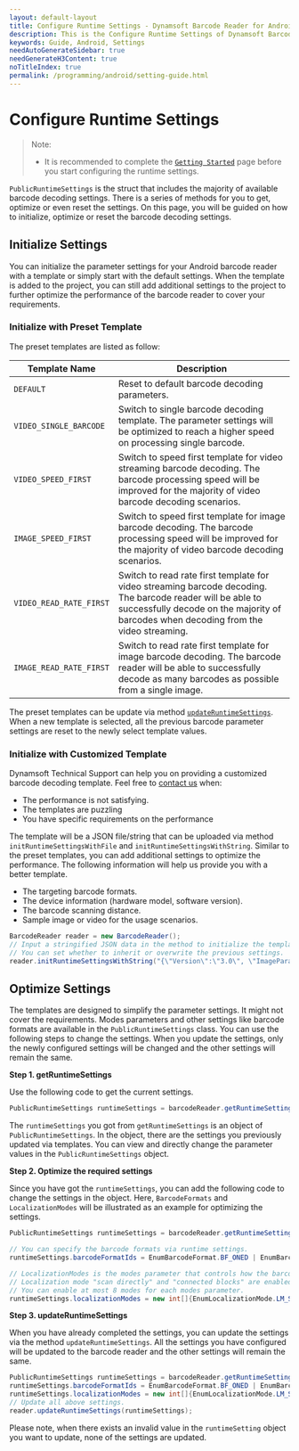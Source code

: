 ```yaml
---
layout: default-layout
title: Configure Runtime Settings - Dynamsoft Barcode Reader for Android
description: This is the Configure Runtime Settings of Dynamsoft Barcode Reader for Android SDK.
keywords: Guide, Android, Settings
needAutoGenerateSidebar: true
needGenerateH3Content: true
noTitleIndex: true
permalink: /programming/android/setting-guide.html
---
```


# Configure Runtime Settings

>Note:
>- It is recommended to complete the [`Getting Started`](user-guide.md) page before you start configuring the runtime settings.

`PublicRuntimeSettings` is the struct that includes the majority of available barcode decoding settings. There is a series of methods for you to get, optimize or even reset the settings. On this page, you will be guided on how to initialize, optimize or reset the barcode decoding settings.

## Initialize Settings

You can initialize the parameter settings for your Android barcode reader with a template or simply start with the default settings. When the template is added to the project, you can still add additional settings to the project to further optimize the performance of the barcode reader to cover your requirements.

### Initialize with Preset Template

The preset templates are listed as follow:

| Template Name | Description |
| ------------- | ----------- |
| `DEFAULT` | Reset to default barcode decoding parameters. |
| `VIDEO_SINGLE_BARCODE` | Switch to single barcode decoding template. The parameter settings will be optimized to reach a higher speed on processing single barcode. |
| `VIDEO_SPEED_FIRST` | Switch to speed first template for video streaming barcode decoding. The barcode processing speed will be improved for the majority of video barcode decoding scenarios. |
| `IMAGE_SPEED_FIRST` | Switch to speed first template for image barcode decoding. The barcode processing speed will be improved for the majority of video barcode decoding scenarios. |
| `VIDEO_READ_RATE_FIRST` | Switch to read rate first template for video streaming barcode decoding. The barcode reader will be able to successfully decode on the majority of barcodes when decoding from the video streaming. |
| `IMAGE_READ_RATE_FIRST` | Switch to read rate first template for image barcode decoding. The barcode reader will be able to successfully decode as many barcodes as possible from a single image. |

The preset templates can be update via method [`updateRuntimeSettings`](api-reference/primary-parameter-and-runtime-settings-basic.md#with-a-preset-template). When a new template is selected, all the previous barcode parameter settings are reset to the newly select template values.

### Initialize with Customized Template

Dynamsoft Technical Support can help you on providing a customized barcode decoding template. Feel free to <a href="https://www.dynamsoft.com/Company/Contact.aspx" target="_blank">contact us</a> when:

- The performance is not satisfying.
- The templates are puzzling
- You have specific requirements on the performance

The template will be a JSON file/string that can be uploaded via method `initRuntimeSettingsWithFile` and `initRuntimeSettingsWithString`. Similar to the preset templates, you can add additional settings to optimize the performance. The following information will help us provide you with a better template.

- The targeting barcode formats.
- The device information (hardware model, software version).
- The barcode scanning distance.
- Sample image or video for the usage scenarios.

```java
BarcodeReader reader = new BarcodeReader();
// Input a stringified JSON data in the method to initialize the template.
// You can set whether to inherit or overwrite the previous settings.
reader.initRuntimeSettingsWithString("{\"Version\":\"3.0\", \"ImageParameter\":{\"Name\":\"IP1\", \"BarcodeFormatIds\":[\"BF_QR_CODE\"], \"ExpectedBarcodesCount\":10}}", EnumConflictMode.CM_OVERWRITE);
```

## Optimize Settings

The templates are designed to simplify the parameter settings. It might not cover the requirements. Modes parameters and other settings like barcode formats are available in the `PublicRuntimeSettings` class. You can use the following steps to change the settings. When you update the settings, only the newly configured settings will be changed and the other settings will remain the same.

**Step 1. getRuntimeSettings**

Use the following code to get the current settings.

```java
PublicRuntimeSettings runtimeSettings = barcodeReader.getRuntimeSettings();
```

The `runtimeSettings` you got from `getRuntimeSettings` is an object of `PublicRuntimeSettings`. In the object, there are the settings you previously updated via templates. You can view and directly change the parameter values in the `PublicRuntimeSettings` object.

**Step 2. Optimize the required settings**

Since you have got the `runtimeSettings`, you can add the following code to change the settings in the object. Here, `BarcodeFormats` and `LocalizationModes` will be illustrated as an example for optimizing the settings.

```java
PublicRuntimeSettings runtimeSettings = barcodeReader.getRuntimeSettings();

// You can specify the barcode formats via runtime settings.
runtimeSettings.barcodeFormatIds = EnumBarcodeFormat.BF_ONED | EnumBarcodeFormat.BF_QR_CODE;

// LocalizationModes is the modes parameter that controls how the barcodes will be located.
// Localization mode "scan directly" and "connected blocks" are enabled here.
// You can enable at most 8 modes for each modes parameter.
runtimeSettings.localizationModes = new int[]{EnumLocalizationMode.LM_SCAN_DIRECTLY,EnumLocalizationMode.LM_CONNECTED_BLOCKS};
```

**Step 3. updateRuntimeSettings**

When you have already completed the settings, you can update the settings via the method `updateRuntimeSettings`. All the settings you have configured will be updated to the barcode reader and the other settings will remain the same.

```java
PublicRuntimeSettings runtimeSettings = barcodeReader.getRuntimeSettings();
runtimeSettings.barcodeFormatIds = EnumBarcodeFormat.BF_ONED | EnumBarcodeFormat.BF_QR_CODE;
runtimeSettings.localizationModes = new int[]{EnumLocalizationMode.LM_SCAN_DIRECTLY,EnumLocalizationMode.LM_CONNECTED_BLOCKS};
// Update all above settings.
reader.updateRuntimeSettings(runtimeSettings);
```

Please note, when there exists an invalid value in the `runtimeSetting` object you want to update, none of the settings are updated.
